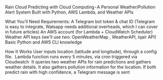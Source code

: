 
Rain Cloud Predicting with Cloud Computing - A Personal Weather/Pollution Alert System Built with Python, AWS Lambda, and Weather APIs




What You'll Need
Requirements:
A Telegram bot token & chat ID (Telegram is easy to integrate, Watsapp needs additional overheads, which I can cover in future articles)
An AWS account (for Lambda + CloudWatch Scheduler)
Weather API keys (we'll use two: OpenWeatherMap , WeatherAPI, Iqair API)
Basic Python and AWS CLI knowledge

How It Works
User inputs location (latitude and longitude), through a config file. 
Lambda function runs every 5 minutes, via cron triggered via Cloudwatch 
It queries two weather APIs for rain predictions and gathers weather details. It also gathers pollution information for the location.
If both predict rain with high confidence, a Telegram message is sent
